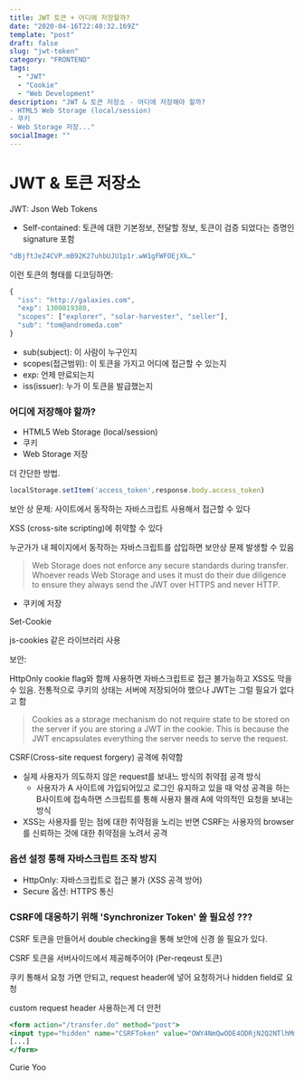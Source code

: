```yaml
---
title: JWT 토큰 + 어디에 저장할까? 
date: "2020-04-16T22:40:32.169Z"
template: "post"
draft: false
slug: "jwt-token"
category: "FRONTEND"
tags:
  - "JWT"
  - "Cookie"
  - "Web Development"
description: "JWT & 토큰 저장소 - 어디에 저장해야 할까?
- HTML5 Web Storage (local/session)
- 쿠키
- Web Storage 저장..."
socialImage: ""
---
```


# JWT & 토큰 저장소

JWT: Json Web Tokens

- Self-contained: 토큰에 대한 기본정보, 전달할 정보, 토큰이 검증 되었다는 증명인 signature 포함

```jsx
"dBjftJeZ4CVP.mB92K27uhbUJU1p1r.wW1gFWFOEjXk…"
```

이런 토큰의 형태를 디코딩하면:

```jsx
{
  "iss": "http://galaxies.com",
  "exp": 1300819380,
  "scopes": ["explorer", "solar-harvester", "seller"],
  "sub": "tom@andromeda.com"
}
```

- sub(subject): 이 사람이 누구인지
- scopes(접근범위): 이 토큰을 가지고 어디에 접근할 수 있는지
- exp: 언제 만료되는지
- iss(issuer): 누가 이 토큰을 발급했는지

### 어디에 저장해야 할까?

- HTML5 Web Storage (local/session)
- 쿠키
- Web Storage 저장

더 간단한 방법.

```jsx
localStorage.setItem('access_token',response.body.access_token)

```

보안 상 문제: 사이트에서 동작하는 자바스크립트 사용해서 접근할 수 있다

XSS (cross-site scripting)에 취약할 수 있다

누군가가 내 페이지에서 동작하는 자바스크립트를 삽입하면 보안상 문제 발생할 수 있음 

> Web Storage does not enforce any secure standards during transfer. Whoever reads Web Storage and uses it must do their due diligence to ensure they always send the JWT over HTTPS and never HTTP.

- 쿠키에 저장

Set-Cookie

js-cookies 같은 라이브러리 사용

보안:

HttpOnly cookie flag와 함께 사용하면 자바스크립트로 접근 불가능하고 XSS도 막을 수 있음. 전통적으로 쿠키의 상태는 서버에 저장되어야 했으나 JWT는 그럴 필요가 없다고 함

> Cookies as a storage mechanism do not require state to be stored on the server if you are storing a JWT in the cookie. This is because the JWT encapsulates everything the server needs to serve the request.

CSRF(Cross-site request forgery) 공격에 취약함 

- 실제 사용자가 의도하지 않은 request를 보내느 방식의 취약점 공격 방식
  - 사용자가 A 사이트에 가입되어있고 로그인 유지하고 있을 때 악성 공격을 하는 B사이트에 접속하면 스크립트를 통해 사용자 몰래 A에 악의적인 요청을 보내는 방식
- XSS는 사용자를 믿는 점에 대한 취약점을 노리는 반면 CSRF는 사용자의 browser를 신뢰하는 것에 대한 취약점을 노려서 공격

### 옵션 설정 통해 자바스크립트 조작 방지

- HttpOnly: 자바스크립트로 접근 불가 (XSS 공격 방어)
- Secure 옵션: HTTPS 통신

### CSRF에 대응하기 위해 'Synchronizer Token' 쓸 필요성 ???

CSRF 토큰을 만들어서 double checking을 통해 보안에 신경 쓸 필요가 있다.

CSRF 토큰을 서버사이드에서 제공해주어야 (Per-reqeust 토큰)

쿠키 통해서 요청 가면 안되고, request header에 넣어 요청하거나 hidden field로 요청

custom request header 사용하는게 더 안전

```jsx
<form action="/transfer.do" method="post">
<input type="hidden" name="CSRFToken" value="OWY4NmQwODE4ODRjN2Q2NTlhMmZlYWEwYzU1YWQwMTVhM2JmNGYxYjJiMGI4MjJjZDE1ZDZMGYwMGEwOA==">
[...]
</form>
```

Curie Yoo